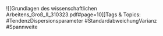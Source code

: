 
![[Grundlagen des wissenschaftlichen Arbeitens_Groß_II_310323.pdf#page=10]]Tags & Topics:
   #TendenzDispersionsparameter
   #StandardabweichungVarianz
   #Spannweite